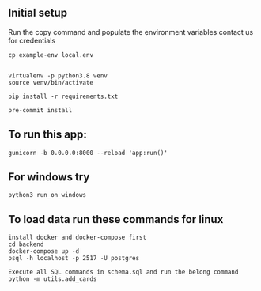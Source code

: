 ## Initial setup

Run the copy command and populate the environment variables
contact us for credentials

```
cp example-env local.env
```

```

virtualenv -p python3.8 venv
source venv/bin/activate

pip install -r requirements.txt

pre-commit install

```

## To run this app:

```
gunicorn -b 0.0.0.0:8000 --reload 'app:run()'
```
## For windows try 
```
python3 run_on_windows
```
## To load data run these commands for linux

```
install docker and docker-compose first
cd backend
docker-compose up -d
psql -h localhost -p 2517 -U postgres

Execute all SQL commands in schema.sql and run the belong command
python -m utils.add_cards
```
